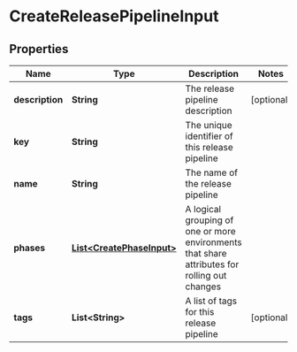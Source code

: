 

# CreateReleasePipelineInput


## Properties

| Name | Type | Description | Notes |
|------------ | ------------- | ------------- | -------------|
|**description** | **String** | The release pipeline description |  [optional] |
|**key** | **String** | The unique identifier of this release pipeline |  |
|**name** | **String** | The name of the release pipeline |  |
|**phases** | [**List&lt;CreatePhaseInput&gt;**](CreatePhaseInput.md) | A logical grouping of one or more environments that share attributes for rolling out changes |  |
|**tags** | **List&lt;String&gt;** | A list of tags for this release pipeline |  [optional] |



